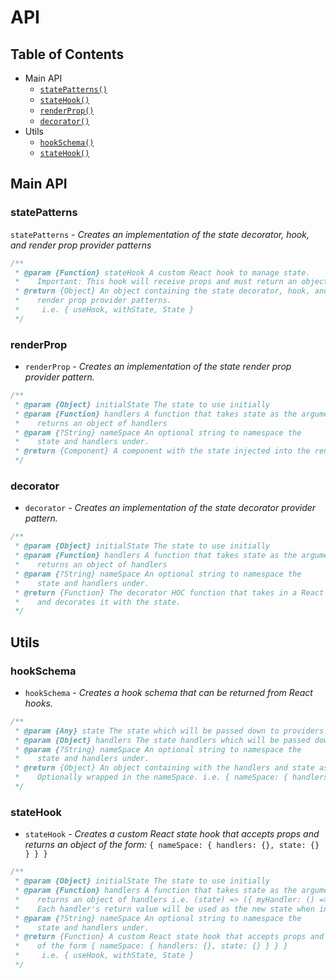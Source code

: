 # API

## Table of Contents
  - Main API
    + [`statePatterns()`](#statePatterns)
    + [`stateHook()`](#stateHook)
    + [`renderProp()`](#renderProp)
    + [`decorator()`](#decorator)
  - Utils
    + [`hookSchema()`](#hookSchema)
    + [`stateHook()`](#stateHook)


## Main API

### statePatterns
`statePatterns` - _Creates an implementation of the state decorator, hook, and render prop provider patterns_
```javascript
/**
 * @param {Function} stateHook A custom React hook to manage state.
 *    Important: This hook will receive props and must return an object.
 * @return {Object} An object containing the state decorator, hook, and
 *    render prop provider patterns.
 *     i.e. { useHook, withState, State }
 */
```

### renderProp
+ `renderProp` - _Creates an implementation of the state render prop provider pattern._
```javascript
/**
 * @param {Object} initialState The state to use initially
 * @param {Function} handlers A function that takes state as the argument and
 *    returns an object of handlers
 * @param {?String} nameSpace An optional string to namespace the
 *    state and handlers under.
 * @return {Component} A component with the state injected into the render prop.
 */
```

### decorator
+ `decorator` -  _Creates an implementation of the state decorator provider pattern._
```javascript
/**
 * @param {Object} initialState The state to use initially
 * @param {Function} handlers A function that takes state as the argument and
 *    returns an object of handlers
 * @param {?String} nameSpace An optional string to namespace the
 *    state and handlers under.
 * @return {Function} The decorator HOC function that takes in a React Component
 *    and decorates it with the state.
 */
```


## Utils

### hookSchema
+ `hookSchema` - _Creates a hook schema that can be returned from React hooks._
```javascript
/**
 * @param {Any} state The state which will be passed down to providers.
 * @param {Object} handlers The state handlers which will be passed down to providers.
 * @param {?String} nameSpace An optional string to namespace the
 *    state and handlers under.
 * @return {Object} An object containing with the handlers and state as keys.
 *    Optionally wrapped in the nameSpace. i.e. { nameSpace: { handlers: {}, state: {} } }
 */
```

### stateHook
+ `stateHook` - _Creates a custom React state hook that accepts props and returns an object of the form:_
`{ nameSpace: { handlers: {}, state: {} } } }`
```javascript
/**
 * @param {Object} initialState The state to use initially
 * @param {Function} handlers A function that takes state as the argument and
 *    returns an object of handlers i.e. (state) => ({ myHandler: () => ({ ...state }) })
 *    Each handler's return value will be used as the new state when invoked.
 * @param {?String} nameSpace An optional string to namespace the
 *    state and handlers under.
 * @return {Function} A custom React state hook that accepts props and returns an object
 *    of the form { nameSpace: { handlers: {}, state: {} } } }
 *     i.e. { useHook, withState, State }
 */
```
